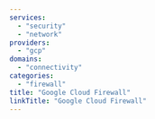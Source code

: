 ```yaml
---
services:
  - "security"
  - "network"
providers:
  - "gcp"
domains:
  - "connectivity"
categories: 
  - "firewall"
title: "Google Cloud Firewall"
linkTitle: "Google Cloud Firewall"
---
```

